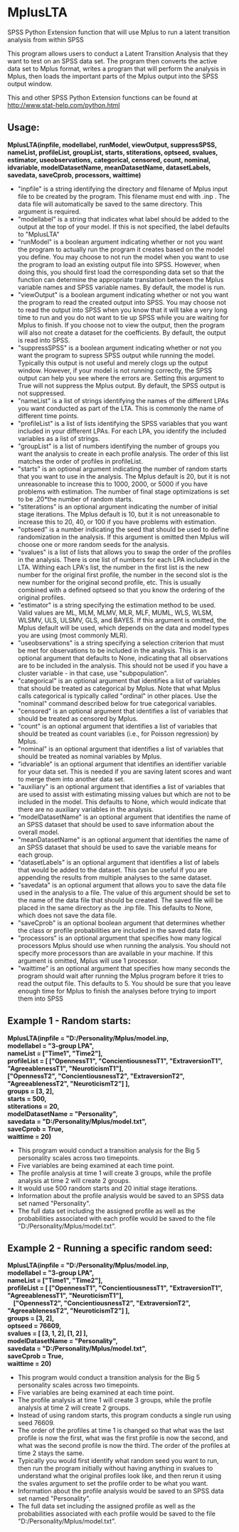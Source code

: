 # MplusLTA
SPSS Python Extension function that will use Mplus to run a latent transition analysis from within SPSS

This program allows users to conduct a Latent Transition Analysis that they want to test on an SPSS data set. The program then converts the active data set to Mplus format, writes a program that will perform the analysis in Mplus, then loads the important parts of the Mplus output into the SPSS output window.

This and other SPSS Python Extension functions can be found at http://www.stat-help.com/python.html

## Usage:
**MplusLTA(inpfile, modellabel, runModel, viewOutput, suppressSPSS, nameList, profileList, groupList, starts, stiterations, optseed, svalues, estimator, useobservations, categorical, censored, count, nominal, idvariable, modelDatasetName, meanDatasetName, datasetLabels, savedata, saveCprob, processors, waittime)**
* "inpfile" is a string identifying the directory and filename of Mplus input file to be created by the program. This filename must end with .inp . The data file will automatically be saved to the same directory. This argument is required.
* "modellabel" is a string that indicates what label should be added to the output at the top of your model. If this is not specified, the label defaults to "MplusLTA"
* "runModel" is a boolean argument indicating whether or not you want the program to actually run the program it creates based on the model you define. You may choose to not run the model when you want to use the program to load an existing output file into SPSS. However, when doing this, you should first load the corresponding data set so that the function can determine the appropriate translation between the Mplus variable names and SPSS variable names. By default, the model is run.
* "viewOutput" is a boolean argument indicating whether or not you want the program to read the created output into SPSS. You may choose not to read the output into SPSS when you know that it will take a very long time to run and you do not want to tie up SPSS while you are waiting for Mplus to finish. If you choose not to view the output, then the program will also not create a dataset for the coefficients. By default, the output is read into SPSS.
* "suppressSPSS" is a boolean argument indicating whether or not you want the program to supress SPSS output while running the model. Typically this output is not useful and merely clogs up the output window. However, if your model is not running correctly, the SPSS output can help you see where the errors are. Setting this argument to True will not suppress the Mplus output. By default, the SPSS output is not suppressed.
* "nameList" is a list of strings identifying the names of the different LPAs you want conducted as part of the LTA. This is commonly the name of different time points.
* "profileList" is a list of lists identifying the SPSS variables that you want included in your different LPAs. For each LPA, you identify the included variables as a list of strings.
* "groupList" is a list of numbers identifying the number of groups you want the analysis to create in each profile analysis. The order of this list matches the order of profiles in profileList.
* "starts" is an optional argument indicating the number of random starts that you want to use in the analysis. The Mplus default is 20, but it is not unreasonable to increase this to 1000, 2000, or 5000 if you have problems with estimation. The number of final stage optimizations is set to be .20*the number of random starts.
* "stiterations" is an optional argument indicating the number of initial stage iterations. The Mplus default is 10, but it is not unreasonable to increase this to 20, 40, or 100 if you have problems with estimation.
* "optseed" is a number indicating the seed that should be used to define randomization in the analysis. If this argument is omitted then Mplus will choose one or more random seeds for the analysis.
* "svalues" is a list of lists that allows you to swap the order of the profiles in the analysis. There is one list of numbers for each LPA included in the LTA. Withing each LPA's list, the number in the first list is the new number for the original first profile, the number in the second slot is the new number for the original second profile, etc. This is usually combined with a defined optseed so that you know the ordering of the original profiles.
* "estimator" is a string specifying the estimation method to be used. Valid values are ML, MLM, MLMV, MLR, MLF, MUML, WLS, WLSM, WLSMV, ULS, ULSMV, GLS, and BAYES. If this argument is omitted, the Mplus default will be used, which depends on the data and model types you are using (most commonly MLR).
* "useobservations" is a string specifying a selection criterion that must be met for observations to be included in the analysis. This is an optional argument that defaults to None, indicating that all observations are to be included in the analysis. This should not be used if you have a cluster variable - in that case, use "subpopulation".
* "categorical" is an optional argument that identifies a list of variables that should be treated as categorical by Mplus. Note that what Mplus calls categorical is typically called "ordinal" in other places. Use the "nominal" command described below for true categorical variables.
* "censored" is an optional argument that identifies a list of variables that should be treated as censored by Mplus.
* "count" is an optional argument that identifies a list of variables that should be treated as count variables (i.e., for Poisson regression) by Mplus.
* "nominal" is an optional argument that identifies a list of variables that should be treated as nominal variables by Mplus.
* "idvariable" is an optional argument that identifies an identifier variable for your data set. This is needed if you are saving latent scores and want to merge them into another data set.
* "auxiliary" is an optional argument that identifies a list of variables that are used to assist with estimating missing values but which are not to be included in the model. This defaults to None, which would indicate that there are no auxiliary variables in the analysis.
* "modelDatasetName" is an optional argument that identifies the name of an SPSS dataset that should be used to save information about the overall model.
* "meanDatasetName" is an optional argument that identifies the name of an SPSS dataset that should be used to save the variable means for each group.
* "datasetLabels" is an optional argument that identifies a list of labels that would be added to the dataset. This can be useful if you are appending the results from multiple analyses to the same dataset.
* "savedata" is an optional argument that allows you to save the data file used in the analysis to a file. The value of this argument should be set to the name of the data file that should be created. The saved file will be placed in the same directory as the .inp file. This defaults to None, which does not save the data file.
* "saveCprob" is an optional boolean argument that determines whether the class or profile probabilities are included in the saved data file.
* "processors" is an optional argument that specifies how many logical processors Mplus should use when running the analysis. You should not specify more processors than are available in your machine. If this argument is omitted, Mplus will use 1 processor.
* "waittime" is an optional argument that specifies how many seconds the program should wait after running the Mplus program before it tries to read the output file. This defaults to 5. You should be sure that you leave enough time for Mplus to finish the analyses before trying to import them into SPSS

## Example 1 - Random starts: 
**MplusLTA(inpfile = "D:/Personality/Mplus/model.inp,  
modellabel = "3-group LPA",  
nameList = ["Time1",  "Time2"],  
profileList = [ ["OpennessT1", "ConcientiousnessT1", "ExtraversionT1", "AgreeablenessT1", "NeuroticismT1"],  
["OpennessT2", "ConcientiousnessT2", "ExtraversionT2", "AgreeablenessT2", "NeuroticismT2"] ],  
groups = [3, 2],  
starts = 500,  
stiterations = 20,  
modelDatasetName = "Personality",  
savedata = "D:/Personality/Mplus/model.txt",  
saveCprob = True,  
waittime = 20)**  
* This program would conduct a transition analysis for the Big 5 personality scales across two timepoints.
* Five variables are being examined at each time point.
* The profile analysis at time 1 will create 3 groups, while the profile analysis at time 2 will create 2 groups.
* It would use 500 random starts and 20 initial stage iterations.
* Information about the profile analysis would be saved to an SPSS data set named "Personality".
* The full data set including the assigned profile as well as the probabilities associated with each profile would be saved to the file "D:/Personality/Mplus/model.txt".

## Example 2 - Running a specific random seed: 
**MplusLTA(inpfile = "D:/Personality/Mplus/model.inp,  
modellabel = "3-group LPA",  
nameList = ["Time1",  "Time2"],  
profileList = [ ["OpennessT1", "ConcientiousnessT1", "ExtraversionT1", "AgreeablenessT1", "NeuroticismT1"],  
&nbsp;&nbsp;&nbsp;&nbsp;["OpennessT2", "ConcientiousnessT2", "ExtraversionT2", "AgreeablenessT2", "NeuroticismT2"] ],  
groups = [3, 2],  
optseed = 76609,  
svalues = [ [3, 1, 2], [1, 2] ],  
modelDatasetName = "Personality",  
savedata = "D:/Personality/Mplus/model.txt",  
saveCprob = True,  
waittime = 20)**  
* This program would conduct a transition analysis for the Big 5 personality scales across two timepoints.
* Five variables are being examined at each time point.
* The profile analysis at time 1 will create 3 groups, while the profile analysis at time 2 will create 2 groups.
* Instead of using random starts, this program conducts a single run using seed 76609.
* The order of the profiles at time 1 is changed so that what was the last profile is now the first, what was the first profile is now the second, and what was the second profile is now the third. The order of the profiles at time 2 stays the same.
* Typically you would first identify what random seed you want to run, then run the program initially without having anything in svalues to understand what the original profiles look like, and then rerun it using the svales argument to set the profile order to be what you want.
* Information about the profile analysis would be saved to an SPSS data set named "Personality".
* The full data set including the assigned profile as well as the probabilities associated with each profile would be saved to the file "D:/Personality/Mplus/model.txt".
